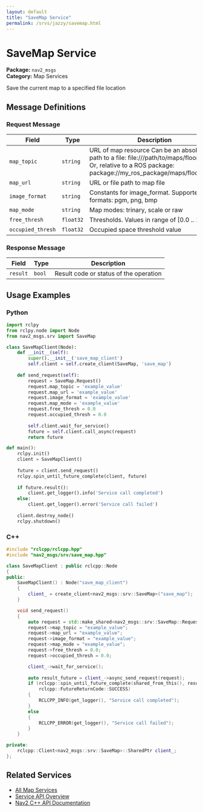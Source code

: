 ```yaml
---
layout: default
title: "SaveMap Service"
permalink: /srvs/jazzy/savemap.html
---
```


# SaveMap Service

**Package:** `nav2_msgs`  
**Category:** Map Services

Save the current map to a specified file location

## Message Definitions

### Request Message

| Field | Type | Description |
|-------|------|-------------|
| `map_topic` | `string` | URL of map resource Can be an absolute path to a file: file:///path/to/maps/floor1.yaml Or, relative to a ROS package: package://my_ros_package/maps/floor2.yaml |
| `map_url` | `string` | URL or file path to map file |
| `image_format` | `string` | Constants for image_format. Supported formats: pgm, png, bmp |
| `map_mode` | `string` | Map modes: trinary, scale or raw |
| `free_thresh` | `float32` | Thresholds. Values in range of [0.0 .. 1.0] |
| `occupied_thresh` | `float32` | Occupied space threshold value |


### Response Message

| Field | Type | Description |
|-------|------|-------------|
| `result` | `bool` | Result code or status of the operation |



## Usage Examples

### Python

```python
import rclpy
from rclpy.node import Node
from nav2_msgs.srv import SaveMap

class SaveMapClient(Node):
    def __init__(self):
        super().__init__('save_map_client')
        self.client = self.create_client(SaveMap, 'save_map')
        
    def send_request(self):
        request = SaveMap.Request()
        request.map_topic = 'example_value'
        request.map_url = 'example_value'
        request.image_format = 'example_value'
        request.map_mode = 'example_value'
        request.free_thresh = 0.0
        request.occupied_thresh = 0.0
        
        self.client.wait_for_service()
        future = self.client.call_async(request)
        return future

def main():
    rclpy.init()
    client = SaveMapClient()
    
    future = client.send_request()
    rclpy.spin_until_future_complete(client, future)
    
    if future.result():
        client.get_logger().info('Service call completed')
    else:
        client.get_logger().error('Service call failed')
        
    client.destroy_node()
    rclpy.shutdown()
```

### C++

```cpp
#include "rclcpp/rclcpp.hpp"
#include "nav2_msgs/srv/save_map.hpp"

class SaveMapClient : public rclcpp::Node
{
public:
    SaveMapClient() : Node("save_map_client")
    {
        client_ = create_client<nav2_msgs::srv::SaveMap>("save_map");
    }

    void send_request()
    {
        auto request = std::make_shared<nav2_msgs::srv::SaveMap::Request>();
        request->map_topic = "example_value";
        request->map_url = "example_value";
        request->image_format = "example_value";
        request->map_mode = "example_value";
        request->free_thresh = 0.0;
        request->occupied_thresh = 0.0;

        client_->wait_for_service();
        
        auto result_future = client_->async_send_request(request);
        if (rclcpp::spin_until_future_complete(shared_from_this(), result_future) ==
            rclcpp::FutureReturnCode::SUCCESS)
        {
            RCLCPP_INFO(get_logger(), "Service call completed");
        }
        else
        {
            RCLCPP_ERROR(get_logger(), "Service call failed");
        }
    }

private:
    rclcpp::Client<nav2_msgs::srv::SaveMap>::SharedPtr client_;
};
```

## Related Services

- [All Map Services](/srvs/jazzy/index.html#map-services)
- [Service API Overview](/srvs/jazzy/index.html)
- [Nav2 C++ API Documentation](/jazzy/html/index.html)
